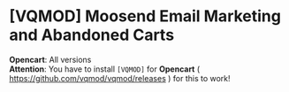# [VQMOD] Moosend Email Marketing and Abandoned Carts

**Opencart**: All versions    
**Attention**: You have to install `[VQMOD]` for **Opencart** ( https://github.com/vqmod/vqmod/releases ) for this to work!

